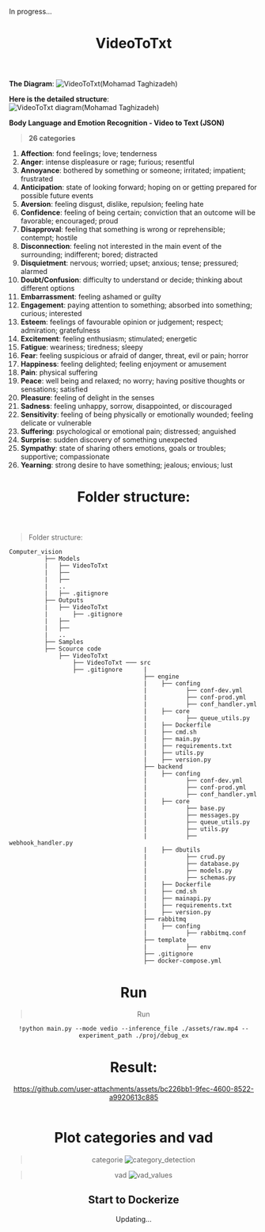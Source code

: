 In progress...

<header>
  
  # VideoToTxt
  
  </header>
  
**The Diagram**:
![VideoToTxt(Mohamad Taghizadeh)](https://github.com/user-attachments/assets/241e9a98-3e15-4745-91dd-6e5c8b34ebe0)

**Here is the detailed structure**:
![VideoToTxt diagram(Mohamad Taghizadeh)](https://github.com/user-attachments/assets/df9aa459-80b4-4bcb-88a2-c8a98b98f364)

**Body Language and Emotion Recognition - Video to Text (JSON)**

>**26 categories**

1. **Affection**: fond feelings; love; tenderness
2. **Anger**: intense displeasure or rage; furious; resentful
3. **Annoyance**: bothered by something or someone; irritated; impatient; frustrated
4. **Anticipation**: state of looking forward; hoping on or getting prepared for possible future events
5. **Aversion**: feeling disgust, dislike, repulsion; feeling hate
6. **Confidence**: feeling of being certain; conviction that an outcome will be favorable; encouraged; proud
7. **Disapproval**: feeling that something is wrong or reprehensible; contempt; hostile
8. **Disconnection**: feeling not interested in the main event of the surrounding; indifferent; bored; distracted
9. **Disquietment**: nervous; worried; upset; anxious; tense; pressured; alarmed
10. **Doubt/Confusion**: difficulty to understand or decide; thinking about different options
11. **Embarrassment**: feeling ashamed or guilty
12. **Engagement**: paying attention to something; absorbed into something; curious; interested
13. **Esteem**: feelings of favourable opinion or judgement; respect; admiration; gratefulness
14. **Excitement**: feeling enthusiasm; stimulated; energetic
15. **Fatigue**: weariness; tiredness; sleepy
16. **Fear**: feeling suspicious or afraid of danger, threat, evil or pain; horror
17. **Happiness**: feeling delighted; feeling enjoyment or amusement
18. **Pain**: physical suffering
19. **Peace**: well being and relaxed; no worry; having positive thoughts or sensations; satisfied
20. **Pleasure**: feeling of delight in the senses
21. **Sadness**: feeling unhappy, sorrow, disappointed, or discouraged
22. **Sensitivity**: feeling of being physically or emotionally wounded; feeling delicate or vulnerable
23. **Suffering**: psychological or emotional pain; distressed; anguished
24. **Surprise**: sudden discovery of something unexpected
25. **Sympathy**: state of sharing others emotions, goals or troubles; supportive; compassionate
26. **Yearning**: strong desire to have something; jealous; envious; lust



<header>
  
  # Folder structure:
  
  </header>



>Folder structure:
```
Computer_vision
          ├── Models
          |   ├── VideoToTxt
          |   ├── 
          |   ├──
          |   ..
          |   ├── .gitignore
          ├── Outputs
          |   ├── VideoToTxt
          |       ├── .gitignore
          |   ├── 
          |   ├──
          |   ..
          ├── Samples
          ├── Scource code
              ├── VideoToTxt
                  ├── VideoToTxt ─── src
                  ├── .gitignore      |
                                      ├── engine
                                      |    ├── confing
                                      |           ├── conf-dev.yml
                                      |           ├── conf-prod.yml
                                      |           ├── conf_handler.yml
                                      |    ├── core
                                      |           ├── queue_utils.py
                                      |    ├── Dockerfile
                                      |    ├── cmd.sh
                                      |    ├── main.py
                                      |    ├── requirements.txt
                                      |    ├── utils.py
                                      |    ├── version.py
                                      ├── backend
                                      |    ├── confing
                                      |           ├── conf-dev.yml
                                      |           ├── conf-prod.yml
                                      |           ├── conf_handler.yml
                                      |    ├── core
                                      |           ├── base.py
                                      |           ├── messages.py
                                      |           ├── queue_utils.py
                                      |           ├── utils.py
                                      |           ├── webhook_handler.py
                                      |    ├── dbutils
                                      |           ├── crud.py
                                      |           ├── database.py
                                      |           ├── models.py
                                      |           ├── schemas.py
                                      |    ├── Dockerfile
                                      |    ├── cmd.sh
                                      |    ├── mainapi.py
                                      |    ├── requirements.txt
                                      |    ├── version.py
                                      ├── rabbitmq
                                      |    ├── confing
                                      |           ├── rabbitmq.conf
                                      ├── template
                                      |           ├── env
                                      ├── .gitignore
                                      ├── docker-compose.yml
```

<header>
  
  # Run
  
<header>

> Run

```
!python main.py --mode vedio --inference_file ./assets/raw.mp4 --experiment_path ./proj/debug_ex
```

<header>
  
  # Result:
  

https://github.com/user-attachments/assets/bc226bb1-9fec-4600-8522-a9920613c885


  
  </header>


# Plot categories and vad

>categorie
![category_detection](https://github.com/user-attachments/assets/95c5f70c-d4ac-48f7-82c1-3f831bb62173)


>vad
![vad_values](https://github.com/user-attachments/assets/aa0f653c-0c90-475e-9569-edae289df024)



## Start to Dockerize

Updating...


